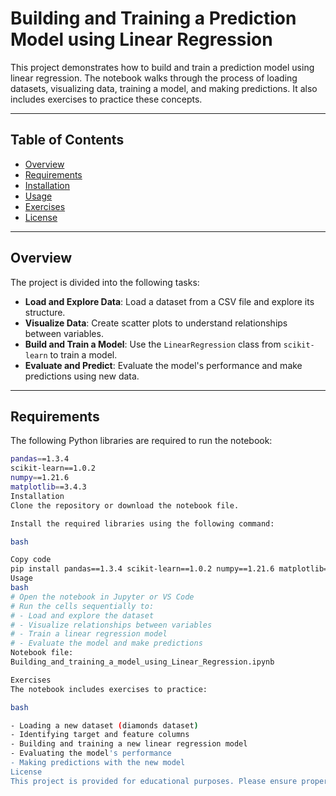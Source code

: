 # Building and Training a Prediction Model using Linear Regression

This project demonstrates how to build and train a prediction model using linear regression. The notebook walks through the process of loading datasets, visualizing data, training a model, and making predictions. It also includes exercises to practice these concepts.

---

## Table of Contents
- [Overview](#overview)
- [Requirements](#requirements)
- [Installation](#installation)
- [Usage](#usage)
- [Exercises](#exercises)
- [License](#license)

---

## Overview

The project is divided into the following tasks:

- **Load and Explore Data**: Load a dataset from a CSV file and explore its structure.
- **Visualize Data**: Create scatter plots to understand relationships between variables.
- **Build and Train a Model**: Use the `LinearRegression` class from `scikit-learn` to train a model.
- **Evaluate and Predict**: Evaluate the model's performance and make predictions using new data.

---

## Requirements

The following Python libraries are required to run the notebook:

```bash
pandas==1.3.4
scikit-learn==1.0.2
numpy==1.21.6
matplotlib==3.4.3
Installation
Clone the repository or download the notebook file.

Install the required libraries using the following command:

bash

Copy code
pip install pandas==1.3.4 scikit-learn==1.0.2 numpy==1.21.6 matplotlib==3.4.3
Usage
bash
# Open the notebook in Jupyter or VS Code
# Run the cells sequentially to:
# - Load and explore the dataset
# - Visualize relationships between variables
# - Train a linear regression model
# - Evaluate the model and make predictions
Notebook file:
Building_and_training_a_model_using_Linear_Regression.ipynb

Exercises
The notebook includes exercises to practice:

bash

- Loading a new dataset (diamonds dataset)
- Identifying target and feature columns
- Building and training a new linear regression model
- Evaluating the model's performance
- Making predictions with the new model
License
This project is provided for educational purposes. Please ensure proper attribution if reused.